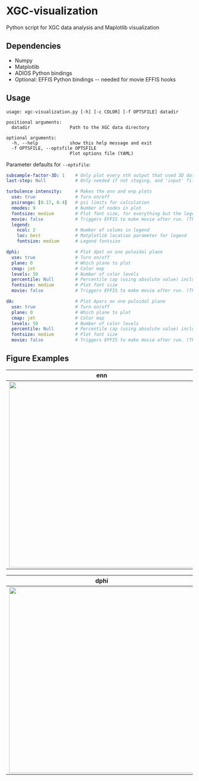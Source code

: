 # XGC-visualization

Python script for XGC data analysis and Maplotlib visualization

## Dependencies

- Numpy
- Matplotlib
- ADIOS Python bindings
- Optional: EFFIS Python bindings -- needed for movie EFFIS hooks

## Usage

```
usage: xgc-visualization.py [-h] [-c COLOR] [-f OPTSFILE] datadir

positional arguments:
  datadir               Path to the XGC data directory

optional arguments:
  -h, --help            show this help message and exit
  -f OPTSFILE, --optsfile OPTSFILE
                        Plot options file (YAML)
```

Parameter defaults for `--optsfile`:

```yaml
subsample-factor-3D: 1    # Only plot every nth output that used 3D data
last-step: Null           # Only needed if not staging, and 'input' file not found

turbulence intensity:     # Makes the enn and enp plots
  use: true               # Turn on/off
  psirange: [0.17, 0.4]   # psi limits for calculation
  nmodes: 9               # Number of nodes in plot
  fontsize: medium        # Plot font size, for everything but the legend
  movie: false            # Triggers EFFIS to make movie after run. (This script itself doesn't make the movie.)
  legend:
    ncol: 2               # Number of colums in legend
    loc: best             # Matplotlib location parameter for legend
    fontsize: medium      # Legend fontsize

dphi:                     # Plot dpot on one poloidal plane
  use: true               # Turn on/off
  plane: 0                # Which plane to plot
  cmap: jet               # Color map
  levels: 50              # Number of color levels
  percentile: Null        # Percentile cap (using absolute value) included in color range. (Null <=> 100, i.e. min/max)
  fontsize: medium        # Plot font size
  movie: false            # Triggers EFFIS to make movie after run. (This script itself doesn't make the movie.)

dA:                       # Plot Apars on one poloidal plane
  use: true               # Turn on/off
  plane: 0                # Which plane to plot
  cmap: jet               # Color map
  levels: 50              # Number of color levels
  percentile: Null        # Percentile cap (using absolute value) included in color range. (Null <=> 100, i.e. min/max)
  fontsize: medium        # Plot font size
  movie: false            # Triggers EFFIS to make movie after run. (This script itself doesn't make the movie.)
```

## Figure Examples

| enn | enp |
| --- | --- |
| <img src="https://user-images.githubusercontent.com/3419552/118796091-43975480-b869-11eb-8ac5-f1941dc2c8d6.png" width="500"> | <img src="https://user-images.githubusercontent.com/3419552/118796106-472adb80-b869-11eb-897f-ab13b1889573.png" width="500"> |

| dphi | dA |
| ---- | -- |
| <img src="https://user-images.githubusercontent.com/3419552/118795722-e3a0ae00-b868-11eb-942f-7fb5d84a3b57.png" width="500"> | <img src="https://user-images.githubusercontent.com/3419552/118795905-12b71f80-b869-11eb-9fb0-2ae107edde91.png" width="500"> |

